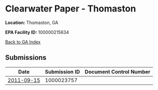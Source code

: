 # Clearwater Paper - Thomaston

**Location:** Thomaston, GA

**EPA Facility ID:** 100000215634

[Back to GA Index](../../index.md)

## Submissions

| Date | Submission ID | Document Control Number |
|------|--------------|-------------------------|
| [2011-09-15](submissions/1000023757.md) | 1000023757 |  |
